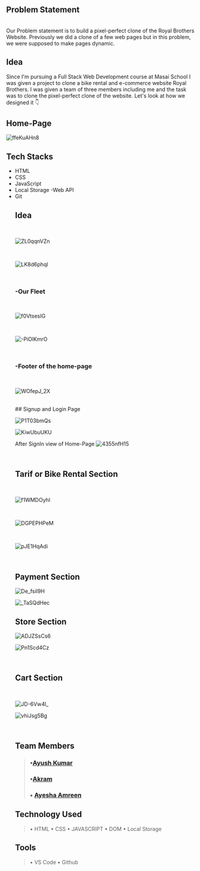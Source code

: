 
## Problem Statement
<br>
Our Problem statement is to build a pixel-perfect clone of the Royal Brothers Website. Previously we did a clone of a few web pages but in this problem, we were supposed to make pages dynamic.


## Idea

Since I'm pursuing a Full Stack Web Development course at Masai School I was given a project to clone a bike rental and e-commerce website Royal Brothers.  I was given a team of three members including me and the task was to clone the pixel-perfect clone of the website. Let's look at how we designed it 👇


## Home-Page
![ffeKuAHn8](https://user-images.githubusercontent.com/107247913/177038413-9ca36ba4-412a-4c35-9174-2bb2bdfea339.png)


## Tech Stacks

<ul>
<li>HTML</li>
<li>CSS</li>
<li>JavaScript</li>
<li>Local Storage -Web API</li>
<li>Git</li>

## Idea

<br>

![ZL0qqnVZn](https://user-images.githubusercontent.com/107247913/177038424-7b30cee5-ca1a-4303-9ac3-e1d4757e0faa.png)


<br>

![LK8d6phql](https://user-images.githubusercontent.com/107247913/177038435-f2cf4322-a2b9-403c-8e9f-b1d1795d8612.png)


<br>

### -Our Fleet

<br>

![f0VtsesIG](https://user-images.githubusercontent.com/107247913/177038458-839d2870-c875-4258-ae11-e2c27addcf35.png)


<br>

![-PiOlKmrO](https://user-images.githubusercontent.com/107247913/177038461-65d15c31-6159-4e1d-9435-ce3b42232c47.png)





<br>

### -Footer of the home-page
<br>

![WOfepJ_2X](https://user-images.githubusercontent.com/107247913/177038939-8b798914-947b-4ee6-b9ae-dd6578fa917e.png)


<br>
## Signup and Login Page
<br>

![P1T03bmQs](https://user-images.githubusercontent.com/107247913/177038477-ee457a8e-cdec-41aa-8816-e295d49fff8c.png)


![KiwUbuUKU](https://user-images.githubusercontent.com/107247913/177038892-183d2b87-f2b1-4db9-90ad-01f0a0d4a5d2.png)



After SignIn view of Home-Page
![4355nfH15](https://user-images.githubusercontent.com/107247913/177038887-66aedf31-db66-47f7-b524-a1a93afbc9aa.png)


<br>

## Tarif or Bike Rental Section
<br>

![f1WMDOyhl](https://user-images.githubusercontent.com/107247913/177038513-efc44d38-74a9-4a4e-a9c9-99f26c0dcd03.png)

<br>

![DGPEPHPeM](https://user-images.githubusercontent.com/107247913/177038521-9c736bb0-e25d-413c-86e0-cf367d02e670.png)

<br>

![pJE1HqAdi](https://user-images.githubusercontent.com/107247913/177038522-d0c2ce5b-277e-4a58-9651-85a18d9c00e5.png)

<br>

## Payment Section
![De_fsiI9H](https://user-images.githubusercontent.com/107247913/177038529-7c91c5a1-d766-4be7-972b-8e6b913b419e.png)

![_TaSQdHec](https://user-images.githubusercontent.com/107247913/177038847-d498c735-f46e-43da-ae1b-c7bf9427aa1c.png)



## Store Section
![ADJZSsCs6](https://user-images.githubusercontent.com/107247913/177038824-1dbfe4e2-4258-405b-8302-0eab21cd3887.png)



![Pn1Scd4Cz](https://user-images.githubusercontent.com/107247913/177038548-103928f3-1f4c-46cc-a5c4-201e72df9781.png)

<br>


## Cart Section
<br>

![JD-6Vw4l_](https://user-images.githubusercontent.com/107247913/177038754-b87a51d5-1016-4c3e-b348-ecc13344a4e2.png)

![vhiJsg5Bg](https://user-images.githubusercontent.com/107247913/177038788-ef3e4aa6-1b21-48dd-be83-173bfdbe666b.png)



<br>

## Team Members
> ### •[Ayush Kumar](https://github.com/ayush-kr05)
> ### •[Akram](https://github.com/akram3598786/)
> ### • [Ayesha Amreen](https://github.com/amreen77)


## Technology Used
> • HTML
> • CSS
> • JAVASCRIPT
> • DOM
> • Local Storage

## Tools
> • VS Code
> • Github
